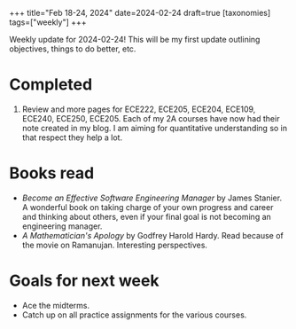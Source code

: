 +++
title="Feb 18-24, 2024"
date=2024-02-24
draft=true
[taxonomies]
tags=["weekly"]
+++

Weekly update for 2024-02-24!
This will be my first update outlining objectives, things to do better, etc.

# Completed

1. Review and more pages for ECE222, ECE205, ECE204, ECE109, ECE240, ECE250, ECE205.
    Each of my 2A courses have now had their note created in my blog.
    I am aiming for quantitative understanding so in that respect they help a lot.


# Books read

- _Become an Effective Software Engineering Manager_ by James Stanier. A wonderful book on taking charge of your own progress and career and thinking about others, even if your final goal is not becoming an engineering manager.
- _A Mathematician's Apology_ by Godfrey Harold Hardy. Read because of the movie on Ramanujan. Interesting perspectives.


# Goals for next week

- Ace the midterms.
- Catch up on all practice assignments for the various courses.
